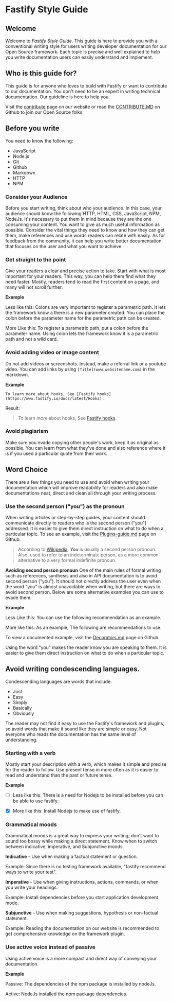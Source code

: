 # Fastify Style Guide


## Welcome

Welcome to *Fastify Style Guide*. This guide is here to provide you with a conventional writing style for users writing developer documentation for our Open Source framework. Each topic is precise and well explained to help you write documentation users can easily understand and implement.


## Who is this guide for?

This guide is for anyone who loves to build with Fastify or want to contribute to our documentation. You don't need to be an expert in writing technical documentation. Our guideline is here to help you.
<br>

Visit the [contribute](https://www.fastify.io/contribute) page on our website or read the [CONTRIBUTE.MD](https://github.com/fastify/fastify/blob/master/CONTRIBUTING.md) on Github to join our Open Source folks.


## Before you write

You need to know the following:

* JavaScript
* Node.js
* Git
* Github
* Markdown
* HTTP
* NPM 


### Consider your Audience


Before you start writing, think about who your audience. In this case, your audience should know the following HTTP, HTML, CSS, JavaScript, NPM, NodeJs. It's necessary to put them in mind because they are the one consuming your content. You want to give as much useful information as possible. Consider the vital things they need to know and how they can get them, make references and use words readers can relate with easily. As for feedback from the community, it can help you write better documentation that focuses on the user and what you want to achieve.


### Get straight to the point


Give your readers a clear and precise action to take. Start with what is most important for your readers. This way, you can help them find what they need faster. Mostly, readers tend to read the first content on a page, and many will not scroll further.

**Example**

Less like this: Colons are very important to register a parametric path. It lets the framework know a there is a new parameter created. You can place the colon before the parameter name for the parametric path can be created.

More Like this: To register a parametric path, put a colon before the parameter name. Using colon lets the framework know it is a parametric path and not a wild card.



<!-- <br> -->

### Avoid adding video or image content 

<!-- <br> -->

Do not add videos or screenshots. Instead, make a referral link or a youtube video. You can add links by using `[Title](www.websitename.com)` in the markdown.

**Example**

```
To learn more about hooks, See [Fastify hooks](https://www.fastify.io/docs/latest/Hooks).
```

Result:
>To learn more about hooks, See [Fastify hooks](https://www.fastify.io/docs/latest/Hooks/).



### Avoid plagiarism

Make sure you evade copying other people's work, keep it as original as possible. You can learn from what they've done and also reference where it is if you used a particular quote from their work.


## Word Choice

<!-- content here -->

There are a few things you need to use and avoid when writing your documentation which will improve readability for readers and also make documentations neat, direct and clean all through your writing process.


### Use the second person ("you")  as the pronoun

When writing articles or step-by-step guides, your content should communicate directly to readers who is the second person ("you") addressed. It is easier to give them direct instruction on what to do when a particular topic. To see an example, visit the [Plugins-guide.md](https://github.com/fastify/fastify/blob/df9fbc183fa05fa1a23781b3f11fbf81f6854033/docs/Plugins-Guide.md) page on Github. 

> According to [Wikipedia](#), ***You*** is usually a second person pronoun. Also, used to refer to an indeterminate person, as a more common alternative to a very formal indefinite pronoun.


**Avoiding second person pronoun**
One of the main rules of formal writing such as references, synthesis and also in API documentation is to avoid second person ("you"). It should not directly address the user even when the word "you" is almost unavoidable when writing, but there are ways to avoid second person. Below are some alternative examples you can use to evade them. 

**Example**

Less Like this: You can use the following recommendation as an example.

More like this: As an example, The following are recommendations to use.

To view a documented example, visit the [Decorators.md](https://github.com/fastify/fastify/blob/df9fbc183fa05fa1a23781b3f11fbf81f6854033/docs/Decorators.md) page on Github. 

<!-- content here -->

Using the word "you" makes the reader know you are speaking to them. It is easier to give them direct instruction on what to do when a particular topic.



## Avoid writing condescending languages.

Condescending languages are words that include:

* Just 
* Easy
* Simply
* Basically
* Obviously

The reader may not find it easy to use the Fastify's framework and plugins, so avoid words that make it sound like they are simple or easy. Not everyone who reads the documentation has the same level of understanding.


### Starting with a verb


<!-- content here -->

Mostly start your description with a verb, which makes it simple and precise for the reader to follow. Use present tense in more often as it is easier to read and understand than the past or future tense.

**Example**

- [ ] Less like this: There is a need for Nodejs to be installed before you can be able to use fastify.

- [x] More like this: Install Nodejs to make use of fastify.

### Grammatical moods 

<!-- content here -->

Grammatical moods is a great way to express your writing, don't want to sound too bossy while making a direct statement. Know when to switch between indicative, imperative, and Subjunctive moods.


**Indicative** - Use when making a factual statement or question. 

Example: Since there is no testing framework available, "fastify recommend ways to write your test".


**Imperative** - Use when giving instructions, actions, commands, or when you write your headings.

Example: Install dependencies before you start application development mode.


**Subjunctive** -  Use when making suggestions, hypothesis or non-factual statement.

Example: Reading the documentation on our website is recommended to get comprehensive knowledge on the framework plugin.

### Use **active** voice instead of **passive**

Using active voice is a more compact and direct way of conveying your documentation.

**Example**

Passive: The dependencies of the npm package is installed by nodeJs.

Active: NodeJs installed the npm package dependencies.

